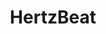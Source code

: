 ---
title: "HertzBeat"
description: "Friendly apm - monitor and alarm system."
subDesc: "Friendly apm - monitor and alarm system."
feature1Img: ""
feature1Title: ""
feature1Desc: ""
feature2Img: ""
feature2Title: ""
feature2Desc: ""
feature3Img: ""
feature3Title: ""
feature3Desc: ""
feature4Img: ""
feature4Title: ""
feature4Desc: ""
feature5Img: ""
feature5Title: ""
feature5Desc: ""
feature6Img: ""
feature6Title: ""
feature6Desc: ""
startUp: "Start up"
link: "https://hertzbeat.com"
github: "https://github.com/dromara/hertzbeat"
gitee: "https://gitee.com/dromara/hertzbeat"
level: "maintenance"
weight: 10
showIntroduce: false
showFeature: false
---